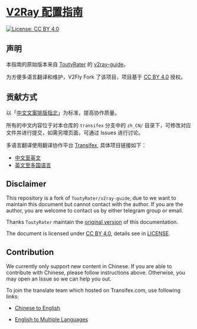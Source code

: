 # [V2Ray 配置指南](https://guide.v2fly.org)

[![License: CC BY 4.0](https://img.shields.io/badge/License-CC%20BY%204.0-lightgrey.svg)](https://creativecommons.org/licenses/by/4.0/)

## 声明

本指南的原始版本来自 [ToutyRater](https://github.com/ToutyRater) 的 [v2ray-guide](https://github.com/ToutyRater/v2ray-guide)。

为方便多语言翻译和维护，V2Fly Fork 了该项目，项目基于 [CC BY 4.0](https://creativecommons.org/licenses/by/4.0/) 授权。

## 贡献方式

以「[中文文案排版指北](https://github.com/sparanoid/chinese-copywriting-guidelines)」为标准，提高协作质量。

所有的中文内容位于对本仓库的 `transifex` 分支中的 `zh_CN/` 目录下，可修改对应文件并进行提交，如需另增页面，可通过 Issues 进行讨论。

多语言翻译使用翻译协作平台 [Transifex](https://www.transifex.com), 具体项目链接如下：

* [中文至英文](https://www.transifex.com/v2fly/v2fly-step-by-step_zh_cn_to_en_us)
* [英文至多国语言](https://www.transifex.com/v2fly/v2fly-step-by-step)

## Disclaimer

This repository is a fork of `ToutyRater/v2ray-guide`, due to we want to maintain this document but cannot contact with the author. If you are the author, you are welcome to contact us by either telegram group or email.

Thanks `ToutyRater` maintain the [original version](https://github.com/ToutyRater/v2ray-guide) of this documentation.

The document is licensed under [CC BY 4.0](https://creativecommons.org/licenses/by/4.0/), details see in [LICENSE](LICENSE).

## Contribution

We currently only support new content in Chinese. If you are able to contribute with Chinese, please follow instructions above. Otherwise, you may open an Issue so we can help you out.

To join the translate team which hosted on Transifex.com, use following links:

* [Chinese to English](https://www.transifex.com/v2fly/v2fly-step-by-step_zh_cn_to_en_us)

* [English to Multiple Languages](https://www.transifex.com/v2fly/v2fly-step-by-step)
